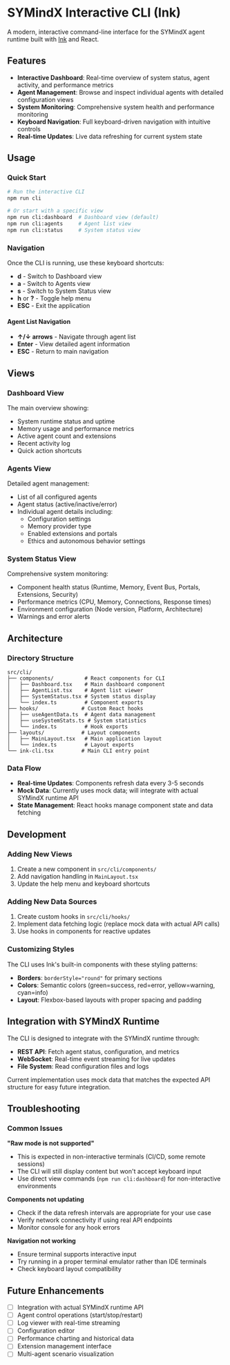 # SYMindX Interactive CLI (Ink)

A modern, interactive command-line interface for the SYMindX agent runtime built with [Ink](https://github.com/vadimdemedes/ink) and React.

## Features

- **Interactive Dashboard**: Real-time overview of system status, agent activity, and performance metrics
- **Agent Management**: Browse and inspect individual agents with detailed configuration views
- **System Monitoring**: Comprehensive system health and performance monitoring
- **Keyboard Navigation**: Full keyboard-driven navigation with intuitive controls
- **Real-time Updates**: Live data refreshing for current system state

## Usage

### Quick Start

```bash
# Run the interactive CLI
npm run cli

# Or start with a specific view
npm run cli:dashboard  # Dashboard view (default)
npm run cli:agents     # Agent list view
npm run cli:status     # System status view
```

### Navigation

Once the CLI is running, use these keyboard shortcuts:

- **d** - Switch to Dashboard view
- **a** - Switch to Agents view  
- **s** - Switch to System Status view
- **h** or **?** - Toggle help menu
- **ESC** - Exit the application

#### Agent List Navigation
- **↑/↓ arrows** - Navigate through agent list
- **Enter** - View detailed agent information
- **ESC** - Return to main navigation

## Views

### Dashboard View
The main overview showing:
- System runtime status and uptime
- Memory usage and performance metrics
- Active agent count and extensions
- Recent activity log
- Quick action shortcuts

### Agents View
Detailed agent management:
- List of all configured agents
- Agent status (active/inactive/error)
- Individual agent details including:
  - Configuration settings
  - Memory provider type
  - Enabled extensions and portals
  - Ethics and autonomous behavior settings

### System Status View
Comprehensive system monitoring:
- Component health status (Runtime, Memory, Event Bus, Portals, Extensions, Security)
- Performance metrics (CPU, Memory, Connections, Response times)
- Environment configuration (Node version, Platform, Architecture)
- Warnings and error alerts

## Architecture

### Directory Structure
```
src/cli/
├── components/          # React components for CLI
│   ├── Dashboard.tsx    # Main dashboard component
│   ├── AgentList.tsx    # Agent list viewer
│   ├── SystemStatus.tsx # System status display
│   └── index.ts         # Component exports
├── hooks/              # Custom React hooks
│   ├── useAgentData.ts  # Agent data management
│   ├── useSystemStats.ts # System statistics
│   └── index.ts         # Hook exports
├── layouts/            # Layout components
│   ├── MainLayout.tsx   # Main application layout
│   └── index.ts         # Layout exports
└── ink-cli.tsx         # Main CLI entry point
```

### Data Flow
- **Real-time Updates**: Components refresh data every 3-5 seconds
- **Mock Data**: Currently uses mock data; will integrate with actual SYMindX runtime API
- **State Management**: React hooks manage component state and data fetching

## Development

### Adding New Views
1. Create a new component in `src/cli/components/`
2. Add navigation handling in `MainLayout.tsx`
3. Update the help menu and keyboard shortcuts

### Adding New Data Sources
1. Create custom hooks in `src/cli/hooks/`
2. Implement data fetching logic (replace mock data with actual API calls)
3. Use hooks in components for reactive updates

### Customizing Styles
The CLI uses Ink's built-in components with these styling patterns:
- **Borders**: `borderStyle="round"` for primary sections
- **Colors**: Semantic colors (green=success, red=error, yellow=warning, cyan=info)
- **Layout**: Flexbox-based layouts with proper spacing and padding

## Integration with SYMindX Runtime

The CLI is designed to integrate with the SYMindX runtime through:
- **REST API**: Fetch agent status, configuration, and metrics
- **WebSocket**: Real-time event streaming for live updates
- **File System**: Read configuration files and logs

Current implementation uses mock data that matches the expected API structure for easy future integration.

## Troubleshooting

### Common Issues

**"Raw mode is not supported"**
- This is expected in non-interactive terminals (CI/CD, some remote sessions)
- The CLI will still display content but won't accept keyboard input
- Use direct view commands (`npm run cli:dashboard`) for non-interactive environments

**Components not updating**
- Check if the data refresh intervals are appropriate for your use case
- Verify network connectivity if using real API endpoints
- Monitor console for any hook errors

**Navigation not working**
- Ensure terminal supports interactive input
- Try running in a proper terminal emulator rather than IDE terminals
- Check keyboard layout compatibility

## Future Enhancements

- [ ] Integration with actual SYMindX runtime API
- [ ] Agent control operations (start/stop/restart)
- [ ] Log viewer with real-time streaming
- [ ] Configuration editor
- [ ] Performance charting and historical data
- [ ] Extension management interface
- [ ] Multi-agent scenario visualization